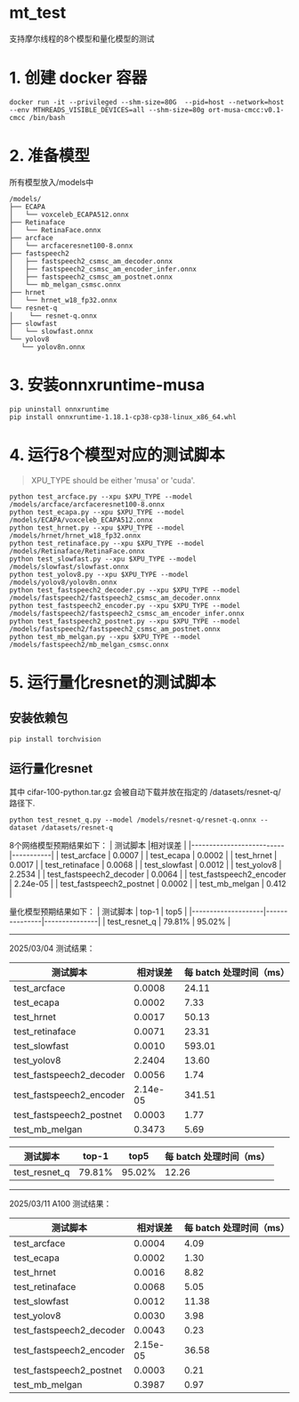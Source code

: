 # mt_test

支持摩尔线程的8个模型和量化模型的测试

# 1. 创建 docker 容器
```shell
docker run -it --privileged --shm-size=80G  --pid=host --network=host --env MTHREADS_VISIBLE_DEVICES=all --shm-size=80g ort-musa-cmcc:v0.1-cmcc /bin/bash
```

# 2. 准备模型
所有模型放入/models中

```plain-text
/models/
├── ECAPA
│   └── voxceleb_ECAPA512.onnx
├── Retinaface
│   └── RetinaFace.onnx
├── arcface
│   └── arcfaceresnet100-8.onnx
├── fastspeech2
│   ├── fastspeech2_csmsc_am_decoder.onnx
│   ├── fastspeech2_csmsc_am_encoder_infer.onnx
│   ├── fastspeech2_csmsc_am_postnet.onnx
│   └── mb_melgan_csmsc.onnx
├── hrnet
│   └── hrnet_w18_fp32.onnx
└── resnet-q
│    └── resnet-q.onnx
├── slowfast
│   └── slowfast.onnx
└── yolov8
   └── yolov8n.onnx
```

# 3. 安装onnxruntime-musa

```shell
pip uninstall onnxruntime
pip install onnxruntime-1.18.1-cp38-cp38-linux_x86_64.whl 
```

# 4. 运行8个模型对应的测试脚本

> XPU_TYPE should be either 'musa' or 'cuda'. 

```shell
python test_arcface.py --xpu $XPU_TYPE --model /models/arcface/arcfaceresnet100-8.onnx
python test_ecapa.py --xpu $XPU_TYPE --model /models/ECAPA/voxceleb_ECAPA512.onnx
python test_hrnet.py --xpu $XPU_TYPE --model /models/hrnet/hrnet_w18_fp32.onnx
python test_retinaface.py --xpu $XPU_TYPE --model /models/Retinaface/RetinaFace.onnx
python test_slowfast.py --xpu $XPU_TYPE --model /models/slowfast/slowfast.onnx
python test_yolov8.py --xpu $XPU_TYPE --model /models/yolov8/yolov8n.onnx
python test_fastspeech2_decoder.py --xpu $XPU_TYPE --model /models/fastspeech2/fastspeech2_csmsc_am_decoder.onnx
python test_fastspeech2_encoder.py --xpu $XPU_TYPE --model /models/fastspeech2/fastspeech2_csmsc_am_encoder_infer.onnx
python test_fastspeech2_postnet.py --xpu $XPU_TYPE --model /models/fastspeech2/fastspeech2_csmsc_am_postnet.onnx
python test_mb_melgan.py --xpu $XPU_TYPE --model /models/fastspeech2/mb_melgan_csmsc.onnx
```

# 5. 运行量化resnet的测试脚本

## 安装依赖包

```shell
pip install torchvision
```
## 运行量化resnet

其中 cifar-100-python.tar.gz 会被自动下载并放在指定的 /datasets/resnet-q/ 路径下.

```shell
python test_resnet_q.py --model /models/resnet-q/resnet-q.onnx --dataset /datasets/resnet-q
```

8个网络模型预期结果如下：
| 测试脚本                  |相对误差   |
|--------------------------|-----------|
| test_arcface             |  0.0007   |
| test_ecapa               | 0.0002    |
| test_hrnet               | 0.0017    |
| test_retinaface          | 0.0068    |
| test_slowfast            | 0.0012    |
| test_yolov8              | 2.2534    |
| test_fastspeech2_decoder | 0.0064    |
| test_fastspeech2_encoder | 2.24e-05  |
| test_fastspeech2_postnet | 0.0002    |
| test_mb_melgan           | 0.412     |


量化模型预期结果如下：
| 测试脚本            | top-1         | top5          |
|--------------------|---------------|---------------|
| test_resnet_q      |   79.81%      |     95.02%     |

---

2025/03/04 测试结果：

| 测试脚本                  | 相对误差   | 每 batch 处理时间（ms） |
|--------------------------|-----------|---|
| test_arcface             | 0.0008    | 24.11 |
| test_ecapa               | 0.0002    | 7.33 |
| test_hrnet               | 0.0017    | 50.13 |
| test_retinaface          | 0.0071    | 23.31 |
| test_slowfast            | 0.0010    | 593.01 |
| test_yolov8              | 2.2404    | 13.60 |
| test_fastspeech2_decoder | 0.0056    | 1.74 |
| test_fastspeech2_encoder | 2.14e-05  | 341.51 |
| test_fastspeech2_postnet | 0.0003    | 1.77 |
| test_mb_melgan           | 0.3473    | 5.69   |

| 测试脚本            | top-1         | top5          | 每 batch 处理时间（ms） |
|--------------------|---------------|---------------|---|
| test_resnet_q      |   79.81%      |     95.02%     | 12.26 |

---

2025/03/11 A100 测试结果：

| 测试脚本                  | 相对误差   | 每 batch 处理时间（ms） |
|--------------------------|-----------|---|
| test_arcface             | 0.0004 | 4.09 |
| test_ecapa               | 0.0002 | 1.30 |
| test_hrnet               | 0.0016 | 8.82 |
| test_retinaface          | 0.0068 | 5.05 |
| test_slowfast            | 0.0012 | 11.38 |
| test_yolov8              | 0.0030 | 3.98 |
| test_fastspeech2_decoder | 0.0043 | 0.23 |
| test_fastspeech2_encoder | 2.15e-05 | 36.58 |
| test_fastspeech2_postnet | 0.0003 | 0.21 |
| test_mb_melgan           | 0.3987 | 0.97 |
